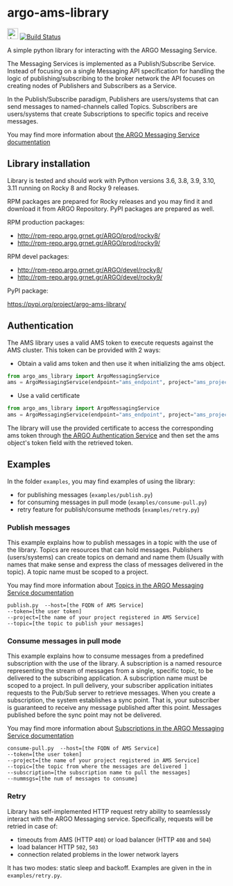 # argo-ams-library

<img src="https://jenkins.argo.grnet.gr/static/3c75a153/images/headshot.png" alt="Jenkins" width="25"/> [![Build Status](https://jenkins.argo.grnet.gr/job/argo-ams-library_devel/badge/icon)](https://jenkins.argo.grnet.gr/job/argo-ams-library_devel)

A simple python library for interacting with the ARGO Messaging Service.

The Messaging Services is implemented as a Publish/Subscribe Service. Instead of focusing on a single Messaging API specification for handling the logic of publishing/subscribing to the broker network the API focuses on creating nodes of Publishers and Subscribers as a Service.

In the Publish/Subscribe paradigm, Publishers are users/systems that can send messages to named-channels called Topics. Subscribers are users/systems that create Subscriptions to specific topics and receive messages.

You may find more information about [the ARGO Messaging Service documentation](http://argoeu.github.io/messaging/v1/)

## Library installation

Library is tested and should work with Python versions 3.6, 3.8, 3.9, 3.10, 3.11 running on Rocky 8 and Rocky 9 releases.

RPM packages are prepared for Rocky releases and you may find it and download it from ARGO Repository. PyPI packages are prepared as well.

RPM production packages:

* http://rpm-repo.argo.grnet.gr/ARGO/prod/rocky8/
* http://rpm-repo.argo.grnet.gr/ARGO/prod/rocky9/

RPM devel packages:

* http://rpm-repo.argo.grnet.gr/ARGO/devel/rocky8/
* http://rpm-repo.argo.grnet.gr/ARGO/devel/rocky9/

PyPI package:

https://pypi.org/project/argo-ams-library/


## Authentication
The AMS library uses a valid AMS token to execute requests against the AMS cluster.
This token can be provided with 2 ways:

- Obtain a valid ams token and then use it when initializing the ams object.
```python
from argo_ams_library import ArgoMessagingService
ams = ArgoMessagingService(endpoint="ams_endpoint", project="ams_project", token="your_ams_token")
```

- Use a valid certificate
```python
from argo_ams_library import ArgoMessagingService
ams = ArgoMessagingService(endpoint="ams_endpoint", project="ams_project", cert="/path/to/cert", key="/path/to/cert/key")
```
The library will use the provided certificate to access the corresponding ams token through [the ARGO Authentication Service](https://github.com/ARGOeu/argo-api-authn) and then set the ams object's token field with the retrieved token.

## Examples

In the folder `examples`, you may find examples of using the library:

- for publishing messages (`examples/publish.py`)
- for consuming messages in pull mode (`examples/consume-pull.py`)
- retry feature for publish/consume methods (`examples/retry.py`)

### Publish messages

This example explains how to publish messages in a topic with the use of the library. Topics are resources that can hold messages. Publishers (users/systems) can create topics on demand and name them (Usually with names that make sense and express the class of messages delivered in the topic). A topic name must be scoped to a project.

You may find more information about [Topics in the ARGO Messaging Service documentation](http://argoeu.github.io/messaging/v1/api_topics/)

```
publish.py  --host=[the FQDN of AMS Service]
--token=[the user token]
--project=[the name of your project registered in AMS Service]
--topic=[the topic to publish your messages]
```

### Consume messages in pull mode

This example explains how to consume messages from a predefined subscription with the use of the library. A subscription is a named resource representing the stream of messages from a single, specific topic, to be delivered to the subscribing application. A subscription name  must be scoped to a project. In pull delivery, your subscriber application initiates requests to the Pub/Sub server to retrieve messages. When you create a subscription, the system establishes a sync point. That is, your subscriber is guaranteed to receive any message published after this point. Messages published before the sync point may not be delivered.

You may find more information about [Subscriptions in the ARGO Messaging Service documentation](http://argoeu.github.io/messaging/v1/api_subs/)

```
consume-pull.py  --host=[the FQDN of AMS Service]
--token=[the user token]
--project=[the name of your project registered in AMS Service]
--topic=[the topic from where the messages are delivered ]
--subscription=[the subscription name to pull the messages]
--nummsgs=[the num of messages to consume]

```

### Retry

Library has self-implemented HTTP request retry ability to seamlesssly interact with the ARGO Messaging service. Specifically, requests will be retried in case of:
* timeouts from AMS (HTTP `408`) or load balancer (HTTP `408` and `504`)
* load balancer HTTP `502`, `503`
* connection related problems in the lower network layers

It has two modes: static sleep and backoff. Examples are given in the in `examples/retry.py`.
